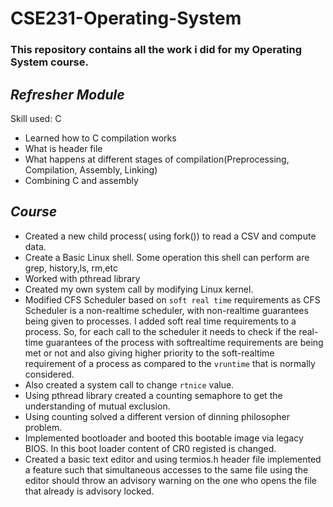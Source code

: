 # CSE231-Operating-System
### This repository contains all the work i did for my Operating System course.

## *Refresher Module*
Skill used: C
* Learned how to C compilation works
* What is header file
* What happens at different stages of compilation(Preprocessing, Compilation, Assembly, Linking)
* Combining C and assembly

## *Course*
* Created a new child process( using fork()) to read a CSV and compute data.
* Create a Basic Linux shell. Some operation this shell can perform are grep, history,ls, rm,etc
* Worked with pthread library
* Created my own system call by modifying Linux kernel.
* Modified CFS Scheduler based on `soft real time` requirements as CFS Scheduler is a non-realtime scheduler, with non-realtime guarantees being given to processes. I added soft real time requirements to a process. So, for each call to the scheduler it needs to check if the real-time guarantees of the process with softrealtime requirements are being met or not and also giving higher priority to the soft-realtime requirement of a process as compared to the `vruntime` that is normally considered. 
* Also created a system call to change `rtnice` value.
* Using pthread library created a counting semaphore to get the understanding of mutual exclusion.
* Using counting solved a different version of dinning philosopher problem.
* Implemented bootloader and booted this bootable image via legacy BIOS. In this boot loader content of CR0 registed is changed.
* Created a basic text editor and using termios.h header file implemented a feature such that simultaneous accesses to the same file using the editor should throw an advisory warning on the one who opens the file that already is advisory locked.
